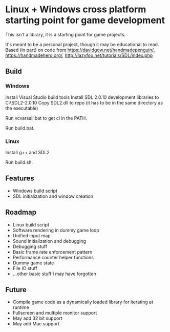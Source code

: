 # Linux + Windows cross platform starting point for game development

This isn't a library, it is a starting point for game projects.

It's meant to be a personal project, though it may be educational to read.
Based (in part) on code from https://davidgow.net/handmadepenguin/, https://handmadehero.org/, http://lazyfoo.net/tutorials/SDL/index.php

## Build

### Windows

Install Visual Studio build tools
Install SDL 2.0.10 development libraries to C:\SDL2-2.0.10
Copy SDL2.dll to repo (it has to be in the same directory as the executable)

Run vcvarsall.bat to get cl in the PATH.

Run build.bat.

### Linux

Install g++ and SDL2

Run build.sh.

## Features
- Windows build script
- SDL initialization and window creation

## Roadmap
- Linux build script
- Software rendering in dummy game loop
- Unified input map
- Sound initialization and debugging
- Debugging stuff
- Basic frame rate enforcement pattern
- Performance counter helper functions
- Dummy game state
- File IO stuff
- ...other basic stuff I may have forgotten

## Future
- Compile game code as a dynamically loaded library for iterating at runtime
- Fullscreen and multiple monitor support
- May add 32 bit support
- May add Mac support

